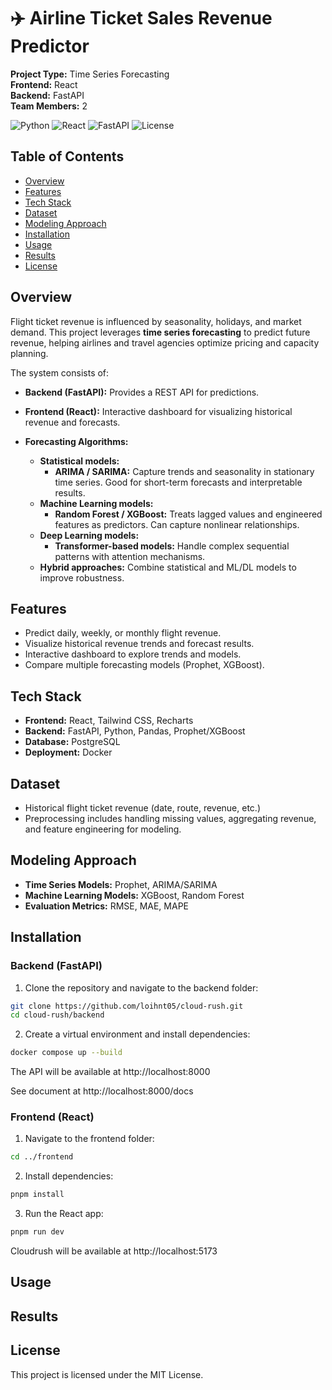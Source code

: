 # ✈️ Airline Ticket Sales Revenue Predictor

**Project Type:** Time Series Forecasting  
**Frontend:** React  
**Backend:** FastAPI  
**Team Members:** 2

![Python](https://img.shields.io/badge/Python-3.12-blue?logo=python&logoColor=white)
![React](https://img.shields.io/badge/React-18-blue?logo=react&logoColor=white)
![FastAPI](https://img.shields.io/badge/FastAPI-0.100.0-green?logo=fastapi&logoColor=white)
![License](https://img.shields.io/badge/License-MIT-lightgrey)

## Table of Contents

- [Overview](#overview)
- [Features](#features)
- [Tech Stack](#tech-stack)
- [Dataset](#dataset)
- [Modeling Approach](#modeling-approach)
- [Installation](#installation)
- [Usage](#usage)
- [Results](#results)
- [License](#license)

## Overview

Flight ticket revenue is influenced by seasonality, holidays, and market demand. This project leverages **time series forecasting** to predict future revenue, helping airlines and travel agencies optimize pricing and capacity planning.

The system consists of:

- **Backend (FastAPI):** Provides a REST API for predictions.
- **Frontend (React):** Interactive dashboard for visualizing historical revenue and forecasts.
- **Forecasting Algorithms:**

  - **Statistical models:**
    - **ARIMA / SARIMA:** Capture trends and seasonality in stationary time series. Good for short-term forecasts and interpretable results.
  - **Machine Learning models:**
    - **Random Forest / XGBoost:** Treats lagged values and engineered features as predictors. Can capture nonlinear relationships.
  - **Deep Learning models:**
    - **Transformer-based models:** Handle complex sequential patterns with attention mechanisms.
  - **Hybrid approaches:** Combine statistical and ML/DL models to improve robustness.

## Features

- Predict daily, weekly, or monthly flight revenue.
- Visualize historical revenue trends and forecast results.
- Interactive dashboard to explore trends and models.
- Compare multiple forecasting models (Prophet, XGBoost).

## Tech Stack

- **Frontend:** React, Tailwind CSS, Recharts
- **Backend:** FastAPI, Python, Pandas, Prophet/XGBoost
- **Database:** PostgreSQL
- **Deployment:** Docker

## Dataset

- Historical flight ticket revenue (date, route, revenue, etc.)
- Preprocessing includes handling missing values, aggregating revenue, and feature engineering for modeling.

## Modeling Approach

- **Time Series Models:** Prophet, ARIMA/SARIMA
- **Machine Learning Models:** XGBoost, Random Forest
- **Evaluation Metrics:** RMSE, MAE, MAPE

## Installation

### Backend (FastAPI)

1. Clone the repository and navigate to the backend folder:

```bash
git clone https://github.com/loihnt05/cloud-rush.git
cd cloud-rush/backend
```

2. Create a virtual environment and install dependencies:

```bash
docker compose up --build
```

The API will be available at http://localhost:8000

See document at http://localhost:8000/docs

### Frontend (React)

1. Navigate to the frontend folder:

```bash
cd ../frontend
```

2. Install dependencies:

```bash
pnpm install
```

3. Run the React app:

```bash
pnpm run dev
```

Cloudrush will be available at http://localhost:5173

## Usage

## Results

## License

This project is licensed under the MIT License.
